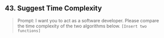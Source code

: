 ## 43. Suggest Time Complexity

> Prompt: I want you to act as a software developer. Please compare the time complexity of the two algorithms below. `[Insert two functions]`
